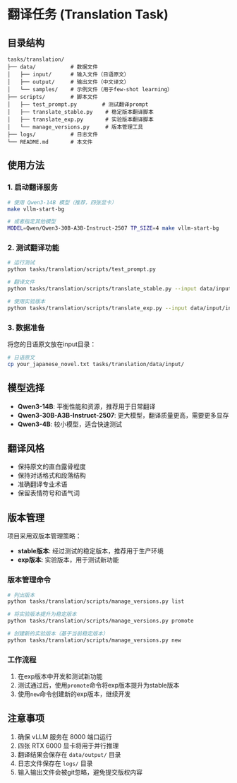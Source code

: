 # 翻译任务 (Translation Task)

## 目录结构

```
tasks/translation/
├── data/           # 数据文件
│   ├── input/      # 输入文件（日语原文）
│   ├── output/     # 输出文件（中文译文）
│   └── samples/    # 示例文件（用于few-shot learning）
├── scripts/        # 脚本文件
│   ├── test_prompt.py        # 测试翻译prompt
│   ├── translate_stable.py    # 稳定版本翻译脚本
│   ├── translate_exp.py       # 实验版本翻译脚本
│   └── manage_versions.py     # 版本管理工具
├── logs/           # 日志文件
└── README.md       # 本文件
```

## 使用方法

### 1. 启动翻译服务

```bash
# 使用 Qwen3-14B 模型（推荐，四张显卡）
make vllm-start-bg

# 或者指定其他模型
MODEL=Qwen/Qwen3-30B-A3B-Instruct-2507 TP_SIZE=4 make vllm-start-bg
```

### 2. 测试翻译功能

```bash
# 运行测试
python tasks/translation/scripts/test_prompt.py

# 翻译文件
python tasks/translation/scripts/translate_stable.py --input data/input/input_1.txt --output data/output/translated.txt

# 使用实验版本
python tasks/translation/scripts/translate_exp.py --input data/input/input_1.txt --output data/output/translated.txt
```

### 3. 数据准备

将您的日语原文放在input目录：

```bash
# 日语原文
cp your_japanese_novel.txt tasks/translation/data/input/
```

## 模型选择

- **Qwen3-14B**: 平衡性能和资源，推荐用于日常翻译
- **Qwen3-30B-A3B-Instruct-2507**: 更大模型，翻译质量更高，需要更多显存
- **Qwen3-4B**: 较小模型，适合快速测试

## 翻译风格

- 保持原文的直白露骨程度
- 保持对话格式和段落结构
- 准确翻译专业术语
- 保留表情符号和语气词

## 版本管理

项目采用双版本管理策略：
- **stable版本**: 经过测试的稳定版本，推荐用于生产环境
- **exp版本**: 实验版本，用于测试新功能

### 版本管理命令

```bash
# 列出版本
python tasks/translation/scripts/manage_versions.py list

# 将实验版本提升为稳定版本
python tasks/translation/scripts/manage_versions.py promote

# 创建新的实验版本（基于当前稳定版本）
python tasks/translation/scripts/manage_versions.py new
```

### 工作流程

1. 在exp版本中开发和测试新功能
2. 测试通过后，使用`promote`命令将exp版本提升为stable版本
3. 使用`new`命令创建新的exp版本，继续开发

## 注意事项

1. 确保 vLLM 服务在 8000 端口运行
2. 四张 RTX 6000 显卡将用于并行推理
3. 翻译结果会保存在 `data/output/` 目录
4. 日志文件保存在 `logs/` 目录
5. 输入输出文件会被git忽略，避免提交版权内容
